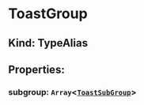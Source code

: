 # **ToastGroup**

## **Kind: TypeAlias**

## **Properties**:

### subgroup: `Array`<[`ToastSubGroup`](./ToastSubGroup)>
